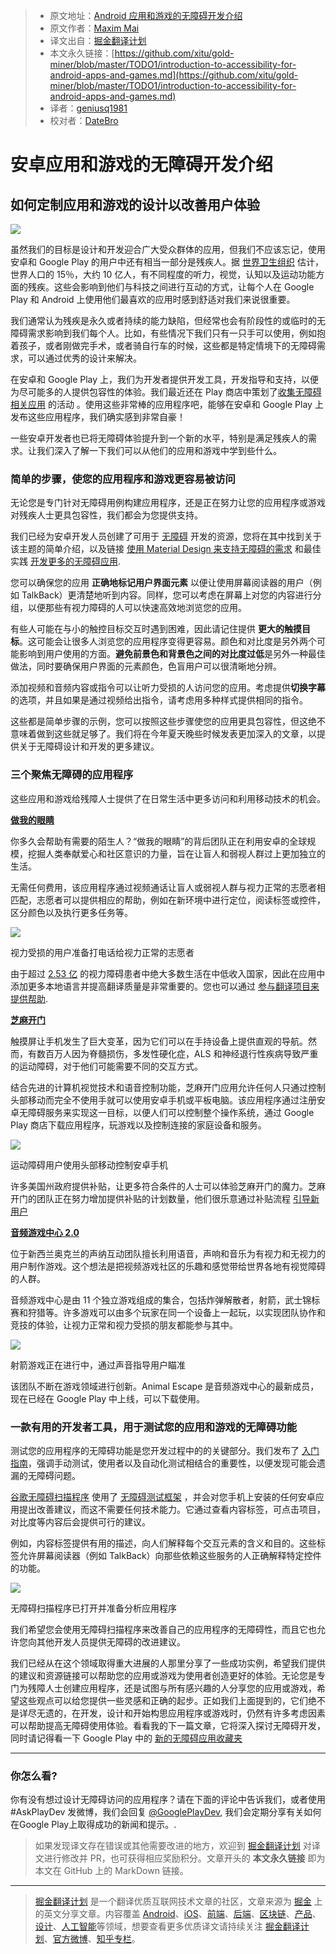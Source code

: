 > * 原文地址：[Android 应用和游戏的无障碍开发介绍](https://medium.com/googleplaydev/introduction-to-accessibility-for-android-apps-and-games-d0e7af5384d)
> * 原文作者：[Maxim Mai](https://medium.com/@maximfmai?source=post_header_lockup)
> * 译文出自：[掘金翻译计划](https://github.com/xitu/gold-miner)
> * 本文永久链接：[https://github.com/xitu/gold-miner/blob/master/TODO1/introduction-to-accessibility-for-android-apps-and-games.md](https://github.com/xitu/gold-miner/blob/master/TODO1/introduction-to-accessibility-for-android-apps-and-games.md)
> * 译者：[geniusq1981](https://github.com/geniusq1981)
> * 校对者：[DateBro](https://github.com/DateBro)

# 安卓应用和游戏的无障碍开发介绍

## 如何定制应用和游戏的设计以改善用户体验

![](https://cdn-images-1.medium.com/max/800/0*C2kWfqX8bsbps-ME.)

虽然我们的目标是设计和开发迎合广大受众群体的应用，但我们不应该忘记，使用安卓和 Google Play 的用户中还有相当一部分是残疾人。据 [世界卫生组织](http://www.who.int/disabilities/world_report/2011/report/en/) 估计，世界人口的 15％，大约 10 亿人，有不同程度的听力，视觉，认知以及运动功能方面的残疾。这些会影响到他们与科技之间进行互动的方式，让每个人在 Google Play 和 Android 上使用他们最喜欢的应用时感到舒适对我们来说很重要。

我们通常认为残疾是永久或者持续的能力缺陷，但经常也会有阶段性的或临时的无障碍需求影响到我们每个人。比如，有些情况下我们只有一只手可以使用，例如抱着孩子，或者刚做完手术，或者骑自行车的时候，这些都是特定情境下的无障碍需求，可以通过优秀的设计来解决。

在安卓和 Google Play 上，我们为开发者提供开发工具，开发指导和支持，以便为尽可能多的人提供包容性的体验。我们最近还在 Play 商店中策划了[收集无障碍相关应用](https://www.google.com/url?q=http://play.google.com/store/apps/topic?id%3Dcampaign_editorial_300324a_accessapps18&sa=D&source=hangouts&ust=1526630727446000&usg=AFQjCNFT86-9N1DrImf9arznkRQ-QdarXA) 的活动 。使用这些非常棒的应用程序吧，能够在安卓和 Google Play 上发布这些应用程序，我们确实感到非常自豪！

一些安卓开发者也已将无障碍体验提升到一个新的水平，特别是满足残疾人的需求。让我们深入了解一下我们可以从他们的应用和游戏中学到些什么。

### 简单的步骤，使您的应用程序和游戏更容易被访问

无论您是专门针对无障碍用例构建应用程序，还是正在努力让您的应用程序或游戏对残疾人士更具包容性，我们都会为您提供支持。

我们已经为安卓开发人员创建了可用于 [无障碍](https://developer.android.com/guide/topics/ui/accessibility/) 开发的资源，您将在其中找到关于该主题的简单介绍，以及链接 [使用 Material Design 来支持无障碍的需求](https://material.io/guidelines/usability/accessibility.html) 和最佳实践 [开发更多的无障碍应用](https://developer.android.com/guide/topics/ui/accessibility/apps).

您可以确保您的应用 **正确地标记用户界面元素** 以便让使用屏幕阅读器的用户（例如 TalkBack）更清楚地听到内容。同样，您可以考虑在屏幕上对您的内容进行分组，以便那些有视力障碍的人可以快速高效地浏览您的应用。

有些人可能在与小的触控目标交互时遇到困难，因此请记住提供 **更大的触摸目标**。这可能会让很多人浏览您的应用程序变得更容易。颜色和对比度是另外两个可能影响到用户使用的方面。**避免前景色和背景色之间的对比度过低**是另外一种最佳做法，同时要确保用户界面的元素颜色，色盲用户可以很清晰地分辨。

添加视频和音频内容或指令可以让听力受损的人访问您的应用。考虑提供**切换字幕**的选项，并且如果是通过视频给出指令，请考虑用多种样式提供相同的指令。

这些都是简单步骤的示例，您可以按照这些步骤使您的应用更具包容性，但这绝不意味着做到这些就足够了。我们将在今年夏天晚些时候发表更加深入的文章，以提供关于无障碍设计和开发的更多建议。

### 三个聚焦无障碍的应用程序

这些应用和游戏给残障人士提供了在日常生活中更多访问和利用移动技术的机会。

[**做我的眼睛**](https://play.google.com/store/apps/details?id=com.bemyeyes.bemyeyes)

你多久会帮助有需要的陌生人？“做我的眼睛”的背后团队正在利用安卓的全球规模，挖掘人类奉献爱心和社区意识的力量，旨在让盲人和弱视人群过上更加独立的生活。

无需任何费用，该应用程序通过视频通话让盲人或弱视人群与视力正常的志愿者相匹配，志愿者可以提供相应的帮助，例如在新环境中进行定位，阅读标签或控件，区分颜色以及执行更多任务等。

![](https://cdn-images-1.medium.com/max/800/0*ZWrIIDxpH76qNmfL.)

视力受损的用户准备打电话给视力正常的志愿者

由于超过 [2.53 亿](http://www.who.int/en/news-room/fact-sheets/detail/blindness-and-visual-impairment) 的视力障碍患者中绝大多数生活在中低收入国家，因此在应用中添加更多本地语言并提高翻译质量是非常重要的。您也可以通过 [参与翻译项目来提供帮助](https://crowdin.com/project/be-my-eyes-android).

[**芝麻开门**](https://play.google.com/store/apps/details?id=com.sesame.phone_nougat)

触摸屏让手机发生了巨大变革，因为它们可以在手持设备上提供直观的导航。然而，有数百万人因为脊髓损伤，多发性硬化症，ALS 和神经退行性疾病导致严重的运动障碍，对于他们可能需要不同的交互方式。

结合先进的计算机视觉技术和语音控制功能，芝麻开门应用允许任何人只通过控制头部移动而完全不使用手就可以使用安卓手机或平板电脑。该应用程序通过注册安卓无障碍服务来实现这一目标，以便人们可以控制整个操作系统，通过 Google Play 商店下载应用程序，玩游戏以及控制连接的家庭设备和服务。

![](https://cdn-images-1.medium.com/max/800/0*xPVd0S0KMl_mN3Cn.)

运动障碍用户使用头部移动控制安卓手机

许多美国州政府提供补贴，让更多符合条件的人士可以体验芝麻开门的魔力。芝麻开门的团队正在努力增加提供补贴的计划数量，他们很乐意通过补贴流程 [引导新用户](https://sesame-enable.com/get-help-with-state-benefits/) 

[**音频游戏中心 2.0**](https://play.google.com/store/apps/details?id=com.AUT.AudioGameHub)

位于新西兰奥克兰的声纳互动团队擅长利用语音，声响和音乐为有视力和无视力的用户制作游戏。这个想法是把视频游戏社区的乐趣和感觉带给世界各地有视觉障碍的人群。

音频游戏中心是由 11 个独立游戏组成的集合，包括炸弹解散者，射箭，武士锦标赛和狩猎等。许多游戏可以由多个玩家在同一个设备上一起玩，以实现团队协作和竞技的体验，让视力正常和视力受损的朋友都能参与其中。

![](https://cdn-images-1.medium.com/max/800/1*2lC2yhviSS9fjtcju9TVHA.png)

射箭游戏正在进行中，通过声音指导用户瞄准

该团队不断在游戏领域进行创新。Animal Escape 是音频游戏中心的最新成员，现在已经在 Google Play 中上线，可以下载使用。

### 一款有用的开发者工具，用于测试您的应用和游戏的无障碍功能

测试您的应用程序的无障碍功能是您开发过程中的的关键部分。我们发布了 [入门指南](https://developer.android.com/training/accessibility/testing#top_of_page)，强调手动测试，使用者以及自动化测试相结合的重要性，以便发现可能会遗漏的无障碍问题。

[谷歌无障碍扫描程序](https://play.google.com/store/apps/details?id=com.google.android.apps.accessibility.auditor) 使用了 [无障碍测试框架](https://github.com/google/Accessibility-Test-Framework-for-Android) ，并会对您手机上安装的任何安卓应用提出改善建议，而这不需要任何技术能力。它通过查看内容标签，可点击项目，对比度等内容后会提供可行的建议。

例如，内容标签提供有用的描述，向人们解释每个交互元素的含义和目的。这些标签允许屏幕阅读器（例如 TalkBack）向那些依赖这些服务的人正确解释特定控件的功能。

![](https://cdn-images-1.medium.com/max/800/1*aAcJvQ75gLoECAO5grbCLA.png)

无障碍扫描程序已打开并准备分析应用程序

我们希望您会使用无障碍扫描程序来改善自己的应用程序的无障碍性，而且它也允许您向其他开发人员提供无障碍的改进建议。

我们已经从在这个领域取得重大进展的人那里分享了一些成功实例，希望我们提供的建议和资源链接可以帮助您的应用或游戏为使用者创造更好的体验。无论您是专门为残障人士创建应用程序，还是试图与所有感兴趣的人分享您的应用或游戏，希望这些观点可以给您提供一些灵感和正确的起步。正如我们上面提到的，它们绝不是详尽无遗的，在开发，设计和开始构思应用程序或游戏时，仍然有许多考虑因素可以帮助提高无障碍使用体验。看看我的下一篇文章，它将深入探讨无障碍开发，同时请记得看一下 Google Play 中的 [新的无障碍应用收藏夹](https://www.google.com/url?q=http://play.google.com/store/apps/topic?id%3Dcampaign_editorial_300324a_accessapps18&sa=D&source=hangouts&ust=1526630727446000&usg=AFQjCNFT86-9N1DrImf9arznkRQ-QdarXA) 

* * *

### 你怎么看?

你有没有想过设计无障碍访问的应用程序？请在下面的评论中告诉我们，或者使用 #AskPlayDev 发微博，我们会回复 [@GooglePlayDev](http://twitter.com/googleplaydev), 我们会定期分享有关如何在Google Play上取得成功的新闻和提示。.

> 如果发现译文存在错误或其他需要改进的地方，欢迎到 [掘金翻译计划](https://github.com/xitu/gold-miner) 对译文进行修改并 PR，也可获得相应奖励积分。文章开头的 **本文永久链接** 即为本文在 GitHub 上的 MarkDown 链接。


---

> [掘金翻译计划](https://github.com/xitu/gold-miner) 是一个翻译优质互联网技术文章的社区，文章来源为 [掘金](https://juejin.im) 上的英文分享文章。内容覆盖 [Android](https://github.com/xitu/gold-miner#android)、[iOS](https://github.com/xitu/gold-miner#ios)、[前端](https://github.com/xitu/gold-miner#前端)、[后端](https://github.com/xitu/gold-miner#后端)、[区块链](https://github.com/xitu/gold-miner#区块链)、[产品](https://github.com/xitu/gold-miner#产品)、[设计](https://github.com/xitu/gold-miner#设计)、[人工智能](https://github.com/xitu/gold-miner#人工智能)等领域，想要查看更多优质译文请持续关注 [掘金翻译计划](https://github.com/xitu/gold-miner)、[官方微博](http://weibo.com/juejinfanyi)、[知乎专栏](https://zhuanlan.zhihu.com/juejinfanyi)。
